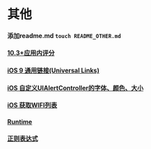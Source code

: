 # 其他
#### 添加readme.md  `touch README_OTHER.md`
#### [10.3+应用内评分](https://developer.apple.com/documentation/storekit/skstorereviewcontroller/2851536-requestreview?language=objc)
#### [iOS 9 通用链接(Universal Links)](http://www.jianshu.com/p/734c3eff8feb)
#### [iOS 自定义UIAlertController的字体、颜色、大小](http://www.jianshu.com/p/a7bd1f9d11f7)
#### [iOS 获取WIFI列表](https://juejin.im/post/5a30c192f265da4304069b2f)
#### [Runtime](http://www.jianshu.com/p/ab966e8a82e2?utm_campaign=hugo&utm_medium=reader_share&utm_content=note&utm_source=weixin-friends)
#### [正则表达式](README-cn.md)

